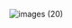 ![images (20)](https://user-images.githubusercontent.com/102848810/161901020-39219b07-13c6-402f-866f-680c6cc45358.jpeg)

</p>





















